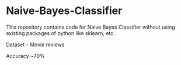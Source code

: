 # Naive-Bayes-Classifier
This repository contains code for Naive Bayes Classifier without using existing packages of python like sklearn, etc.

Dataset - Movie reviews

Accuracy ~70%
